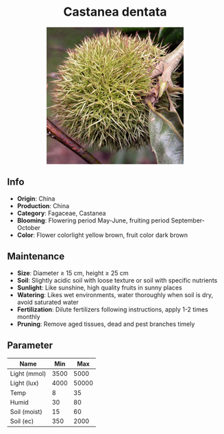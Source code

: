 <h1 align='center'>Castanea dentata</h1>
<p align="center">
    <img 
        align='center'
        width='320'
        src="../images/castanea dentata.png" 
        alt='Castanea dentata' />
</p>

## Info

 - **Origin**: China
 - **Production**: China
 - **Category**: Fagaceae, Castanea
 - **Blooming**: Flowering period May-June, fruiting period September-October
 - **Color**: Flower colorlight yellow brown, fruit color dark brown

## Maintenance

 - **Size**: Diameter ≥ 15 cm, height ≥ 25 cm
 - **Soil**: Slightly acidic soil with loose texture or soil with specific nutrients
 - **Sunlight**: Like sunshine, high quality fruits in sunny places
 - **Watering**: Likes wet environments, water thoroughly when soil is dry, avoid saturated water
 - **Fertilization**: Dilute fertilizers following instructions, apply 1-2 times monthly
 - **Pruning**: Remove aged tissues, dead and pest branches timely

## Parameter

| Name         | Min  | Max   |
|--------------|------|-------|
| Light (mmol) | 3500 | 5000  |
| Light (lux)  | 4000 | 50000 |
| Temp         | 8    | 35    |
| Humid        | 30   | 80    |
| Soil (moist) | 15   | 60    |
| Soil (ec)    | 350  | 2000  |